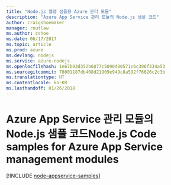 ```yaml
---
title: "Node.js 웹앱 샘플용 Azure 관리 모듈"
description: "Azure App Service 관리 모듈의 Node.js 샘플 코드"
author: craigshoemaker
manager: routlaw
ms.author: cshoe
ms.date: 06/17/2017
ms.topic: article
ms.prod: azure
ms.devlang: nodejs
ms.service: azure-nodejs
ms.openlocfilehash: 1e67b03d352b6877c5090d80571c6c396f334a53
ms.sourcegitcommit: 78001187db408d21909e949c8a592f76626c2c3b
ms.translationtype: HT
ms.contentlocale: ko-KR
ms.lasthandoff: 01/26/2018
---
```

# <a name="nodejs-code-samples-for-azure-app-service-management-modules"></a><span data-ttu-id="67f38-103">Azure App Service 관리 모듈의 Node.js 샘플 코드</span><span class="sxs-lookup"><span data-stu-id="67f38-103">Node.js Code samples for Azure App Service management modules</span></span>

[!INCLUDE [node-appservice-samples](../docs-ref-conceptual/includes/appservice-samples.md)]